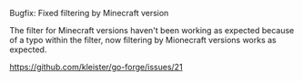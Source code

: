 Bugfix: Fixed filtering by Minecraft version

The filter for Minecraft versions haven't been working as expected because of a
typo within the filter, now filtering by Mionecraft versions works as expected.

https://github.com/kleister/go-forge/issues/21
